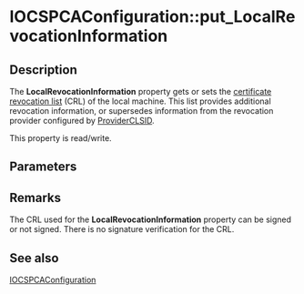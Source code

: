 # IOCSPCAConfiguration::put_LocalRevocationInformation

## Description

 The **LocalRevocationInformation** property gets or sets the [certificate revocation list](https://learn.microsoft.com/windows/desktop/SecGloss/c-gly) (CRL) of the local machine. This list provides additional revocation information, or supersedes information from the revocation provider configured by [ProviderCLSID](https://learn.microsoft.com/windows/desktop/api/certadm/nf-certadm-iocspcaconfiguration-get_providerclsid).

This property is read/write.

## Parameters

## Remarks

The CRL used for the **LocalRevocationInformation** property can be signed or not signed. There is no signature verification for the CRL.

## See also

[IOCSPCAConfiguration](https://learn.microsoft.com/windows/desktop/api/certadm/nn-certadm-iocspcaconfiguration)